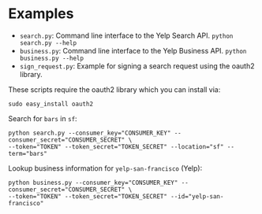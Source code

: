 
# Examples

 - `search.py`: Command line interface to the Yelp Search API. `python search.py --help`
 - `business.py`: Command line interface to the Yelp Business API. `python business.py --help`
 - `sign_request.py`: Example for signing a search request using the oauth2 library.

These scripts require the oauth2 library which you can install via:

    sudo easy_install oauth2

Search for `bars` in `sf`:

    python search.py --consumer_key="CONSUMER_KEY" --consumer_secret="CONSUMER_SECRET" \
    --token="TOKEN" --token_secret="TOKEN_SECRET" --location="sf" --term="bars"

Lookup business information for `yelp-san-francisco` (Yelp):

    python business.py --consumer_key="CONSUMER_KEY" --consumer_secret="CONSUMER_SECRET" \
    --token="TOKEN" --token_secret="TOKEN_SECRET" --id="yelp-san-francisco"